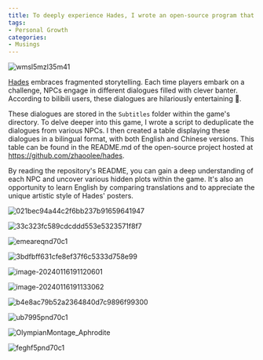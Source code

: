 ```yaml
---
title: To deeply experience Hades, I wrote an open-source program that reads all NPC dialogues in English and Chinese
tags:
- Personal Growth
categories:
- Musings
---
```


![wmsl5mzl35m41](https://cdn.fangyuanxiaozhan.com/assets/170540319290761MsT7cb.png)

[Hades](https://www.supergiantgames.com/games/hades/) embraces fragmented storytelling. Each time players embark on a challenge, NPCs engage in different dialogues filled with clever banter. According to bilibili users, these dialogues are hilariously entertaining 🤣.

These dialogues are stored in the `Subtitles` folder within the game's directory. To delve deeper into this game, I wrote a script to deduplicate the dialogues from various NPCs. I then created a table displaying these dialogues in a bilingual format, with both English and Chinese versions. This table can be found in the README.md of the open-source project hosted at https://github.com/zhaoolee/hades.

By reading the repository's README, you can gain a deep understanding of each NPC and uncover various hidden plots within the game. It's also an opportunity to learn English by comparing translations and to appreciate the unique artistic style of Hades' posters.



![021bec94a44c2f6bb237b91659641947](https://cdn.fangyuanxiaozhan.com/assets/17054032491993bRHNT2T.png)


![33c323fc589cdcddd553e5323571f8f7](https://cdn.fangyuanxiaozhan.com/assets/1705403264530KC5NKypK.jpeg)

![emeareqnd70c1](https://cdn.fangyuanxiaozhan.com/assets/17054032952258JxecniJ.webp)



![3bdfbff631cfe8ef37f6c5333d758e99](https://cdn.fangyuanxiaozhan.com/assets/1705403326234PZDkG4p0.jpeg)

![image-20240116191120601](https://cdn.fangyuanxiaozhan.com/assets/1705403481074HW7KbNN5.png)



![image-20240116191133062](https://cdn.fangyuanxiaozhan.com/assets/17054034934775GZJ7P0K.png)




![b4e8ac79b52a2364840d7c9896f99300](https://cdn.fangyuanxiaozhan.com/assets/170540352912733zQ7z8B.png)



![ub7995pnd70c1](https://cdn.fangyuanxiaozhan.com/assets/1705403545832PQpQTzCi.png)

![OlympianMontage_Aphrodite](https://cdn.fangyuanxiaozhan.com/assets/1705403563616F44MYXht.png)



![feghf5pnd70c1](https://cdn.fangyuanxiaozhan.com/assets/1705403576368Nm6BHzp1.png)